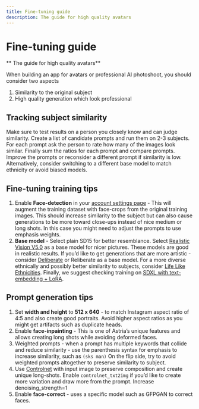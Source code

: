 ```yaml
---
title: Fine-tuning guide
description: The guide for high quality avatars
---
```


# Fine-tuning guide
** The guide for high quality avatars**

When building an app for avatars or professional AI photoshoot, you should consider two aspects

1. Similarity to the original subject
2. High quality generation which look professional

## Tracking subject similarity

Make sure to test results on a person you closely know and can judge similarity. Create a list of candidate prompts and run them on 2-3 subjects. For each prompt ask the person to rate how many of the images look similar. Finally sum the ratios for each prompt and compare prompts. Improve the prompts or reconsider a different prompt if similarity is low. Alternatively, consider switching to a different base model to match ethnicity or avoid biased models.

## Fine-tuning training tips

1. Enable **Face-detection** in your [account settings page](https://www.astria.ai/users/edit#profile) - This will augment the training dataset with face-crops from the original training images. This should increase similarity to the subject but can also cause generations to be more toward close-ups instead of nice medium or long shots. In this case you might need to adjust the prompts to use emphasis weights.
2. **Base model** - Select plain SD15 for better resemblance. Select  [Realistic Vision V5.0](https://www.astria.ai/gallery/tunes/678865/prompts) as a base model for nicer pictures. These models are good in realistic results. If you’d like to get generations that are more artistic - consider [Deliberate](https://www.astria.ai/gallery/tunes/538238/prompts) or Reliberate as a base model. For a more diverse ethnically and possibly better similarity to subjects, consider [Life Like Ethnicities](https://www.astria.ai/tunes/753832/prompts).
   Finally, we suggest checking training on [SDXL with text-embedding + LoRA](/docs/use-cases/sdxl-training).

## Prompt generation tips

1. Set **width and height** to **512 x 640** - to match Instagram aspect ratio of 4:5 and also create good portraits. Avoid higher aspect ratios as you might get artifacts such as duplicate heads.
2. Enable **face-inpainting** - This is one of Astria’s unique features and allows creating long shots while avoiding deformed faces.
3. Weighted prompts - when a prompt has multiple keywords that collide and reduce similarity - use the parenthesis syntax for emphasis to increase similarity, such as `(sks man)`
   On the flip side, try to avoid weighted prompts altogether to preserve similarity to subject.
4. Use [Controlnet](/docs/use-cases/controlnet) with input image to preserve composition and create unique long-shots. Enable `controlnet_txt2img` if you’d like to create more variation and draw more from the prompt. Increase denoising_strength=1
5. Enable **face-correct** - uses a specific model such as GFPGAN to correct faces. 
